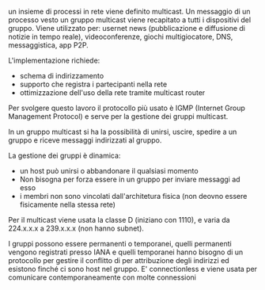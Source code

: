 un insieme di processi in rete viene definito multicast. Un messaggio di un processo vesto un gruppo multicast viene recapitato a tutti i dispositivi del gruppo.
Viene utilizzato per: usernet news (pubblicazione e diffusione di notizie in tempo reale), videoconferenze, giochi multigiocatore, DNS, messaggistica, app P2P.

L'implementazione richiede:
- schema di indirizzamento
- supporto che registra i partecipanti nella rete
- ottimizzazione dell'uso della rete tramite multicast router

Per svolgere questo lavoro il protocollo più usato è IGMP (Internet Group Management Protocol) e serve per la gestione dei gruppi multicast.

In un gruppo multicast si ha la possibilità di unirsi, uscire, spedire a un gruppo e riceve messaggi indirizzati al gruppo.

La gestione dei gruppi è dinamica:
- un host può unirsi o abbandonare il qualsiasi momento
- Non bisogna per forza essere in un gruppo per inviare messaggi ad esso
- i membri non sono vincolati dall'architetura fisica (non deovno essere fisicamente nella stessa rete)

Per il multicast viene usata la classe D (iniziano con 1110), e varia da 224.x.x.x a 239.x.x.x (non hanno subnet).

I gruppi possono essere permanenti o temporanei, quelli permanenti vengono registrati presso IANA e quelli temporanei hanno bisogno di un protocollo per gestire il conflitto di per attribuzione degli indirizzi ed esistono finché ci sono host nel gruppo.
E' connectionless e viene usata per comunicare contemporaneamente con molte connessioni